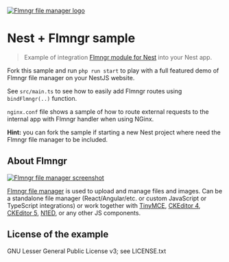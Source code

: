[![Flmngr file manager logo](https://flmngr.com/img/favicons/favicon-64x64.png)](https://flmngr.com)

# Nest + Flmngr sample

> Example of integration [Flmngr module for Nest](https://flmngr.com/doc/install-file-manager-server-node-nest) into your Nest app.

Fork this sample and run `php run start` to play with a full featured demo of Flmngr file manager on your NestJS website.

See `src/main.ts` to see how to easily add Flmngr routes using `bindFlmngr(..)` function.

`nginx.conf` file shows a sample of how to route external requests to the internal app with Flmngr handler when using NGinx.

**Hint:** you can fork the sample if starting a new Nest project where need the Flmngr file manager to be included.

## About Flmngr

[![Flmngr file manager screenshot](https://flmngr.com/img/browsing.jpg)](https://flmngr.com)

[Flmngr file manager](https://flmngr.com) is used to upload and manage files and images. Can be a standalone file manager (React/Angular/etc. or custom JavaScript or TypeScript integrations) or work together with [TinyMCE](https://flmngr.com/doc/install-tinymce-plugin), [CKEditor&nbsp;4](https://flmngr.com/doc/install-ckeditor-plugin), [CKEditor&nbsp;5](https://flmngr.com/doc/install-ckeditor-5-plugin), [N1ED](https://n1ed.com), or any other JS components.


## License of the example

GNU Lesser General Public License v3; see LICENSE.txt